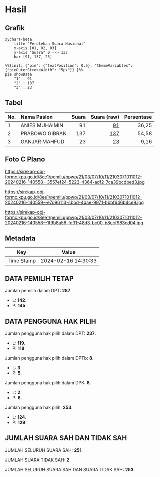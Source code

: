 # Hasil

## Grafik

```mermaid
xychart-beta
    title "Perolehan Suara Nasional"
    x-axis [01, 02, 03]
    y-axis "Suara" 0 --> 137
    bar [91, 137, 23]
```

```mermaid
%%{init: {"pie": {"textPosition": 0.5}, "themeVariables": {"pieOuterStrokeWidth": "5px"}} }%%
pie showData
    "1" : 91
    "2" : 137
    "3" : 23
```

## Tabel

| No. | Nama Paslon    | Suara | Suara (raw) | Persentase |
|:--- |:-------------- | -----:| -----------:| ----------:|
| 1   | ANIES MUHAIMIN | 91    | [91][p-1]   | 36,25      |
| 2   | PRABOWO GIBRAN | 137   | [137][p-2]  | 54,58      |
| 3   | GANJAR MAHFUD  | 23    | [23][p-3]   | 9,16       |


[p-1]: https://github.com/gigit-pemilu/pemilu-2024/blob/main/pilpres/hitung-suara/sub/21-kepulauan-riau/sub/03-natuna/sub/07-bunguran-timur/sub/1011-ranai-kota/sub/012-tps/sub/paslon-1.txt
[p-2]: https://github.com/gigit-pemilu/pemilu-2024/blob/main/pilpres/hitung-suara/sub/21-kepulauan-riau/sub/03-natuna/sub/07-bunguran-timur/sub/1011-ranai-kota/sub/012-tps/sub/paslon-2.txt
[p-3]: https://github.com/gigit-pemilu/pemilu-2024/blob/main/pilpres/hitung-suara/sub/21-kepulauan-riau/sub/03-natuna/sub/07-bunguran-timur/sub/1011-ranai-kota/sub/012-tps/sub/paslon-3.txt

## Foto C Plano

https://sirekap-obj-formc.kpu.go.id/8ee1/pemilu/ppwp/21/03/07/10/11/2103071011012-20240216-140558--3557ef24-5223-4364-adf2-7ca39bcdbed3.jpg

https://sirekap-obj-formc.kpu.go.id/8ee1/pemilu/ppwp/21/03/07/10/11/2103071011012-20240216-140559--e7d96113-cbbd-4dae-9971-bbbf646b4ce9.jpg

https://sirekap-obj-formc.kpu.go.id/8ee1/pemilu/ppwp/21/03/07/10/11/2103071011012-20240216-140558--1f9b8a56-fd31-48d3-bc00-b8ecf983cd04.jpg


## Metadata

| Key        | Value               |
| ---------- | ------------------- |
| Time Stamp | 2024-02-16 14:30:33 |


## DATA PEMILIH TETAP

Jumlah pemilih dalam DPT: **287**.
 * L: **142**.
 * P: **145**.

## DATA PENGGUNA HAK PILIH

Jumlah pengguna hak pilih dalam DPT: **237**.
 * L: **119**.
 * P: **118**.

Jumlah pengguna hak pilih dalam DPTb: **8**.
 * L: **3**.
 * P: **5**.

Jumlah pengguna hak pilih dalam DPK: **8**.
 * L: **2**.
 * P: **6**.

Jumlah pengguna hak pilih: **253**.
 * L: **124**.
 * P: **129**.

## JUMLAH SUARA SAH DAN TIDAK SAH

JUMLAH SELURUH SUARA SAH: **251**.

JUMLAH SUARA TIDAK SAH: **2**.

JUMLAH SELURUH SUARA SAH DAN SUARA TIDAK SAH: **253**.


